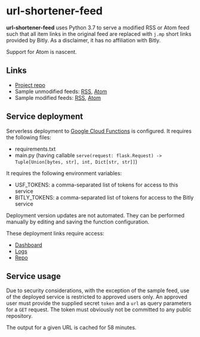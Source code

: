 # url-shortener-feed
**url-shortener-feed** uses Python 3.7 to serve a modified RSS or Atom feed such that all item links in the original
feed are replaced with `j.mp` short links provided by Bitly.
As a disclaimer, it has no affiliation with Bitly.

Support for Atom is nascent.

## Links
* [Project repo](https://github.com/ml-feeds/url-shortener-feed)
* Sample unmodified feeds: [RSS](https://us-east1-ml-feeds.cloudfunctions.net/kdnuggets), [Atom](https://feeds.feedburner.com/blogspot/gJZg)
* Sample modified feeds: [RSS](https://us-east1-ml-feeds.cloudfunctions.net/url-shortener?token=sample&url=https://us-east1-ml-feeds.cloudfunctions.net/kdnuggets), [Atom](https://us-east1-ml-feeds.cloudfunctions.net/url-shortener?token=sample&url=https://feeds.feedburner.com/blogspot/gJZg)

## Service deployment
Serverless deployment to [Google Cloud Functions](https://console.cloud.google.com/functions/) is configured.
It requires the following files:
* requirements.txt
* main.py (having callable `serve(request: flask.Request) -> Tuple[Union[bytes, str], int, Dict[str, str]]`)

It requires the following environment variables:
* USF_TOKENS: a comma-separated list of tokens for access to this service
* BITLY_TOKENS: a comma-separated list of tokens for access to the Bitly service

Deployment version updates are not automated.
They can be performed manually by editing and saving the function configuration.

These deployment links require access:
* [Dashboard](https://console.cloud.google.com/functions/details/us-east1/url-shortener?project=ml-feeds)
* [Logs](https://console.cloud.google.com/logs?service=cloudfunctions.googleapis.com&key1=url-shortener&key2=us-east1&project=ml-feeds)
* [Repo](https://source.cloud.google.com/ml-feeds/github_ml-feeds_url-shortener-feed)

## Service usage
Due to security considerations, with the exception of the sample feed, use of the deployed service is restricted to
approved users only.
An approved user must provide the supplied secret `token` and a `url` as query parameters for a `GET` request.
The token must obviously not be committed to any public repository.

The output for a given URL is cached for 58 minutes.
